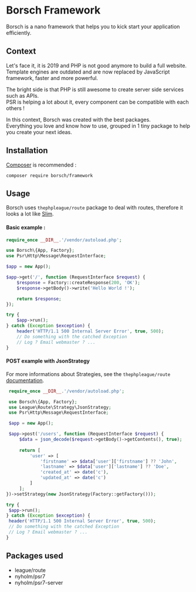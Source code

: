 # Borsch Framework

Borsch is a nano framework that helps you to kick start your application efficiently.  

## Context

Let's face it, it is 2019 and PHP is not good anymore to build a full website.  
Template engines are outdated and are now replaced by JavaScript framework, faster and more powerful.  

The bright side is that PHP is still awesome to create server side services such as APIs.  
PSR is helping a lot about it, every component can be compatible with each others !  

In this context, Borsch was created with the best packages.  
Everything you love and know how to use, grouped in 1 tiny package to help you create your next ideas.

## Installation

[Composer](https://getcomposer.org/) is recommended :
```
composer require borsch/framework
```
 
 ## Usage
 
 Borsch uses `thephpleague/route` package to deal with routes, therefore it looks a lot like [Slim](http://www.slimframework.com).  
 
 #### Basic example :
 
 ```php
 require_once __DIR__.'/vendor/autoload.php';
 
 use Borsch\{App, Factory};
 use Psr\Http\Message\RequestInterface;
 
 $app = new App();
 
 $app->get('/', function (RequestInterface $request) {
     $response = Factory::createResponse(200, 'OK');
     $response->getBody()->write('Hello World !');
 
     return $response;
 });
 
 try {
     $app->run();
 } catch (Exception $exception) {
     header('HTTP/1.1 500 Internal Server Error', true, 500);
     // Do something with the catched Exception
     // Log ? Email webmaster ? ...
 }
 ```
 
 #### POST example with JsonStrategy
 
 For more informations about Strategies, see the `thephpleague/route` [documentation](https://github.com/thephpleague/route/blob/master/docs/4.x/strategies.md).

```php
 require_once __DIR__.'/vendor/autoload.php';

 use Borsch\{App, Factory};
 use League\Route\Strategy\JsonStrategy;
 use Psr\Http\Message\RequestInterface;

 $app = new App();

 $app->post('/users', function (RequestInterface $request) {
     $data = json_decode($request->getBody()->getContents(), true);
    
     return [
         'user' => [
             'firstname' => $data['user']['firstname'] ?? 'John',
             'lastname' => $data['user']['lastname'] ?? 'Doe',
             'created_at' => date('c'),
             'updated_at' => date('c')
         ]
     ];
})->setStrategy(new JsonStrategy(Factory::getFactory()));

try {
 $app->run();
} catch (Exception $exception) {
 header('HTTP/1.1 500 Internal Server Error', true, 500);
 // Do something with the catched Exception
 // Log ? Email webmaster ? ...
}
```
 
 ## Packages used
 
* league/route
* nyholm/psr7
* nyholm/psr7-server
